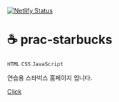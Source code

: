 [![Netlify Status](https://api.netlify.com/api/v1/badges/45767acf-de1e-4308-92ba-2ba8f7192201/deploy-status)](https://app.netlify.com/sites/merry-crumble-1ad918/deploys)
# ☕ prac-starbucks

`HTML`
`CSS`
`JavaScript`

연습용 스타벅스 홈페이지 입니다.  

[Click](https://merry-crumble-1ad918.netlify.app/)
